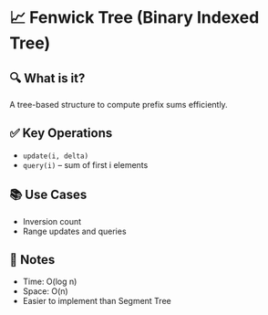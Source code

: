 # 📈 Fenwick Tree (Binary Indexed Tree)

## 🔍 What is it?
A tree-based structure to compute prefix sums efficiently.

## ✅ Key Operations
- `update(i, delta)`
- `query(i)` – sum of first i elements

## 📚 Use Cases
- Inversion count
- Range updates and queries

## 📝 Notes
- Time: O(log n)
- Space: O(n)
- Easier to implement than Segment Tree
